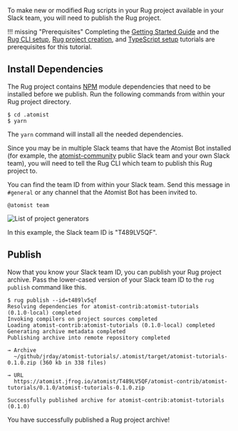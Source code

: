 To make new or modified Rug scripts in your Rug project available
in your Slack team, you will need to publish the Rug project.

!!! missing "Prerequisites"
    Completing the [Getting Started Guide][getting-started]
    and the [Rug CLI setup][cli-setup],
    [Rug project creation][create-rug], and [TypeScript setup][ts]
    tutorials are prerequisites for this tutorial.

[getting-started]: /getting-started/index.md
[cli-setup]: setup-cli.md
[create-rug]: create-rug-project.md
[ts]: setup-typescript.md

## Install Dependencies

The Rug project contains [NPM][npm] module dependencies that need to
be installed before we publish.  Run the following commands from
within your Rug project directory.

```console
$ cd .atomist
$ yarn
```

The `yarn` command will install all the needed dependencies.

[npm]: https://www.npmjs.com/ (NPM Modules)

Since you may be in multiple Slack teams that have the Atomist Bot installed (for
example, the [atomist-community][atomc] public Slack team and your own Slack team), you will need
to tell the Rug CLI which team to publish this Rug project to.

You can find the team ID from within your Slack team. Send this
message in `#general` or any channel that the Atomist Bot has been
invited to.

[atomc]: https://atomist-community.slack.com

```
@atomist team
```

<div class="ss-container">
  <img src="../images/atomist-team.png" alt="List of project generators" class="ss-medium">
</div>

In this example, the Slack team ID is "T489LV5QF".

## Publish

Now that you know your Slack team ID, you can publish your Rug project
archive.  Pass the lower-cased version of your Slack team ID to the
`rug publish` command like this.

```console
$ rug publish --id=t489lv5qf
Resolving dependencies for atomist-contrib:atomist-tutorials (0.1.0·local) completed
Invoking compilers on project sources completed
Loading atomist-contrib:atomist-tutorials (0.1.0·local) completed
Generating archive metadata completed
Publishing archive into remote repository completed

→ Archive
  ~/github/jrday/atomist-tutorials/.atomist/target/atomist-tutorials-0.1.0.zip (360 kb in 338 files)

→ URL
  https://atomist.jfrog.io/atomist/T489LV5QF/atomist-contrib/atomist-tutorials/0.1.0/atomist-tutorials-0.1.0.zip

Successfully published archive for atomist-contrib:atomist-tutorials (0.1.0)
```

You have successfully published a Rug project archive!

